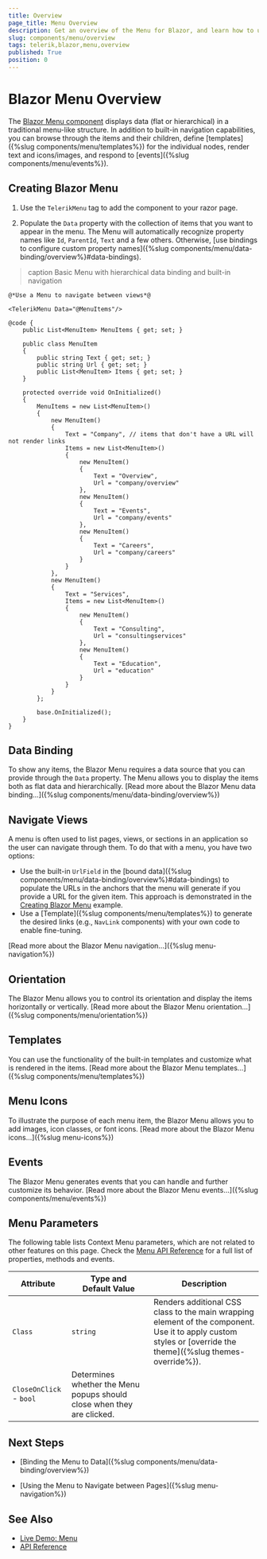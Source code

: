 ```yaml
---
title: Overview
page_title: Menu Overview
description: Get an overview of the Menu for Blazor, and learn how to use it through practical examples.
slug: components/menu/overview
tags: telerik,blazor,menu,overview
published: True
position: 0
---
```


# Blazor Menu Overview

The <a href="https://www.telerik.com/blazor-ui/menu" target="_blank">Blazor Menu component</a> displays data (flat or hierarchical) in a traditional menu-like structure. In addition to built-in navigation capabilities, you can browse through the items and their children, define [templates]({%slug components/menu/templates%}) for the individual nodes, render text and icons/images, and respond to [events]({%slug components/menu/events%}).

## Creating Blazor Menu

1. Use the `TelerikMenu` tag to add the component to your razor page.

1. Populate the `Data` property with the collection of items that you want to appear in the menu. The Menu will automatically recognize property names like `Id`, `ParentId`, `Text` and a few others. Otherwise, [use bindings to configure custom property names]({%slug components/menu/data-binding/overview%}#data-bindings).

>caption Basic Menu with hierarchical data binding and built-in navigation

````CSHTML
@*Use a Menu to navigate between views*@

<TelerikMenu Data="@MenuItems"/>

@code {
    public List<MenuItem> MenuItems { get; set; }

    public class MenuItem
    {
        public string Text { get; set; }
        public string Url { get; set; }
        public List<MenuItem> Items { get; set; }
    }

    protected override void OnInitialized()
    {
        MenuItems = new List<MenuItem>()
        {
            new MenuItem()
            {
                Text = "Company", // items that don't have a URL will not render links
                Items = new List<MenuItem>()
                {
                    new MenuItem()
                    {
                        Text = "Overview",
                        Url = "company/overview"
                    },
                    new MenuItem()
                    {
                        Text = "Events",
                        Url = "company/events"
                    },
                    new MenuItem()
                    {
                        Text = "Careers",
                        Url = "company/careers"
                    }
                }
            },
            new MenuItem()
            {
                Text = "Services",
                Items = new List<MenuItem>()
                {
                    new MenuItem()
                    {
                        Text = "Consulting",
                        Url = "consultingservices"
                    },
                    new MenuItem()
                    {
                        Text = "Education",
                        Url = "education"
                    }
                }
            }
        };

        base.OnInitialized();
    }
}
````

## Data Binding

To show any items, the Blazor Menu requires a data source that you can provide through the `Data` property. The Menu allows you to display the items both as flat data and hierarchically. [Read more about the Blazor Menu data binding...]({%slug components/menu/data-binding/overview%})

## Navigate Views

A menu is often used to list pages, views, or sections in an application so the user can navigate through them. To do that with a menu, you have two options:

* Use the built-in `UrlField` in the [bound data]({%slug components/menu/data-binding/overview%}#data-bindings) to populate the URLs in the anchors that the menu will generate if you provide a URL for the given item. This approach is demonstrated in the [Creating Blazor Menu](#creating-blazor-menu) example.
* Use a [Template]({%slug components/menu/templates%}) to generate the desired links (e.g., `NavLink` components) with your own code to enable fine-tuning.

[Read more about the Blazor Menu navigation...]({%slug menu-navigation%})

## Orientation

The Blazor Menu allows you to control its orientation and display the items horizontally or vertically. [Read more about the Blazor Menu orientation...]({%slug components/menu/orientation%})

## Templates

You can use the functionality of the built-in templates and customize what is rendered in the items. [Read more about the Blazor Menu templates...]({%slug components/menu/templates%})

## Menu Icons

To illustrate the purpose of each menu item, the Blazor Menu allows you to add images, icon classes, or font icons. [Read more about the Blazor Menu icons...]({%slug menu-icons%})

## Events

The Blazor Menu generates events that you can handle and further customize its behavior. [Read more about the Blazor Menu events...]({%slug components/menu/events%})

## Menu Parameters

The following table lists Context Menu parameters, which are not related to other features on this page. Check the [Menu API Reference](https://docs.telerik.com/blazor-ui/api/Telerik.Blazor.Components.TelerikMenu-1) for a full list of properties, methods and events.

| Attribute | Type and Default&nbsp;Value | Description |
| --- | --- | --- |
| `Class` | `string` | Renders additional CSS class to the main wrapping element of the component. Use it to apply custom styles or [override the theme]({%slug themes-override%}). |
| `CloseOnClick` - `bool` | Determines whether the Menu popups should close when they are clicked.


## Next Steps

* [Binding the Menu to Data]({%slug components/menu/data-binding/overview%})

* [Using the Menu to Navigate between Pages]({%slug menu-navigation%})

## See Also

  * [Live Demo: Menu](https://demos.telerik.com/blazor-ui/menu/index)
  * [API Reference](https://docs.telerik.com/blazor-ui/api/Telerik.Blazor.Components.TelerikMenu-1)
